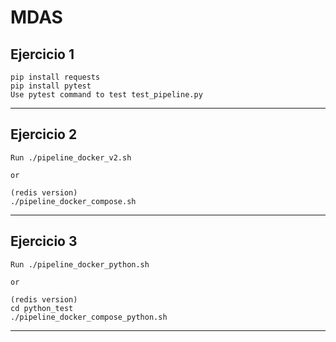 #  MDAS #

## Ejercicio 1 ##

    pip install requests
    pip install pytest
    Use pytest command to test test_pipeline.py

---

## Ejercicio 2

    Run ./pipeline_docker_v2.sh 

    or 

    (redis version)
    ./pipeline_docker_compose.sh

---

## Ejercicio 3

    Run ./pipeline_docker_python.sh 

    or

    (redis version)
    cd python_test
    ./pipeline_docker_compose_python.sh

---